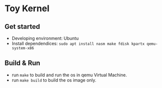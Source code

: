 # Toy Kernel

## Get started

- Developing environment: Ubuntu
- Install dependendices:  `sudo apt install nasm make fdisk kpartx qemu-system-x86`

## Build & Run

- run `make` to build and run the os in qemu Virtual Machine.
- run `make build` to build the os image only.
